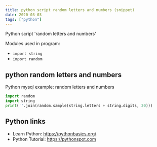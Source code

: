 ```yaml
---
title: python script random letters and numbers (snippet)
date: 2020-03-03
tags: ["python"]
---
```

Python script 'random letters and numbers'


Modules used in program: 
* `import string`
* `import random`

## python random letters and numbers

Python mysql example: random letters and numbers

```python
import random
import string
print(''.join(random.sample(string.letters + string.digits, 20)))


```

## Python links

- Learn Python: https://pythonbasics.org/
- Python Tutorial: https://pythonspot.com
